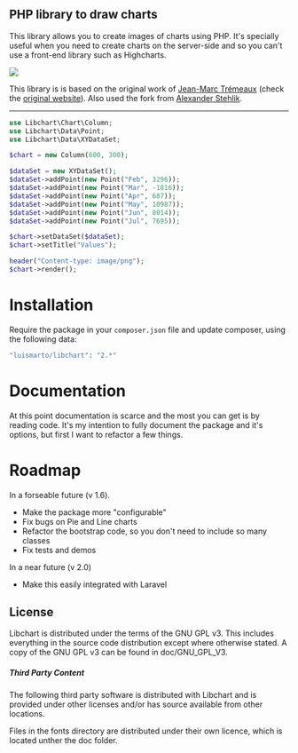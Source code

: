 ## PHP library to draw charts

This library allows you to create images of charts using PHP. It's specially useful when you need to create charts on the server-side 
and so you can't use a front-end library such as Highcharts.

<img src="https://geekalicious.pt/github/libchart/libchart-sample.png"/>


This library is is based on the original work of [Jean-Marc Trémeaux](http://naku.dohcrew.com/) (check the [original website](https://naku.dohcrew.com/libchart/pages/introduction/)).
Also used the fork from [Alexander Stehlik](https://github.com/astehlik).

---
````php
use Libchart\Chart\Column;
use Libchart\Data\Point;
use Libchart\Data\XYDataSet;

$chart = new Column(600, 300);

$dataSet = new XYDataSet();
$dataSet->addPoint(new Point("Feb", 3296));
$dataSet->addPoint(new Point("Mar", -1816));
$dataSet->addPoint(new Point("Apr", 687));
$dataSet->addPoint(new Point("May", 10987));
$dataSet->addPoint(new Point("Jun", 8014));
$dataSet->addPoint(new Point("Jul", 7695));

$chart->setDataSet($dataSet);
$chart->setTitle("Values");

header("Content-type: image/png");
$chart->render();

````

# Installation

Require the package in your `composer.json` file and update composer, using the following data:

```php
"luismarto/libchart": "2.*"
```

# Documentation

At this point documentation is scarce and the most you can get is by reading code.
It's my intention to fully document the package and it's options, but first I want to refactor a few things.

# Roadmap

In a forseable future (v 1.6).
- Make the package more "configurable"
- Fix bugs on Pie and Line charts
- Refactor the bootstrap code, so you don't need to include so many classes
- Fix tests and demos

In a near future (v 2.0)
- Make this easily integrated with Laravel

## License

Libchart is distributed under the terms of the GNU GPL v3.
This includes everything in the source code distribution
except where otherwise stated.
A copy of the GNU GPL v3 can be found in doc/GNU_GPL_V3.

##### Third Party Content

The following third party software is distributed with Libchart and
is provided under other licenses and/or has source available from
other locations. 

Files in the fonts directory are distributed under their own licence, which is located unther the doc folder.